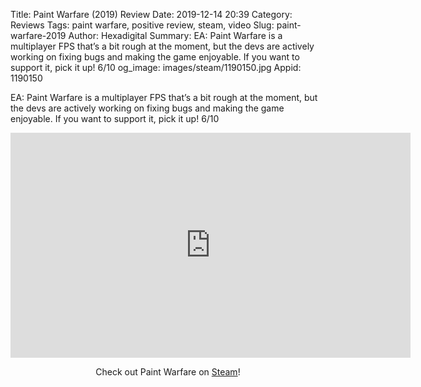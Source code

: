 Title: Paint Warfare (2019) Review
Date: 2019-12-14 20:39
Category: Reviews
Tags: paint warfare, positive review, steam, video
Slug: paint-warfare-2019
Author: Hexadigital
Summary: EA: Paint Warfare is a multiplayer FPS that’s a bit rough at the moment, but the devs are actively working on fixing bugs and making the game enjoyable. If you want to support it, pick it up! 6/10
og_image: images/steam/1190150.jpg
Appid: 1190150

EA: Paint Warfare is a multiplayer FPS that’s a bit rough at the moment, but the devs are actively working on fixing bugs and making the game enjoyable. If you want to support it, pick it up! 6/10

<center><iframe src="https://www.youtube.com/embed/Pmoa0_DaEa8?feature=oembed" allow="accelerometer; autoplay; encrypted-media; gyroscope; picture-in-picture" width="640" height="360" frameborder="0"></iframe>

Check out Paint Warfare on [Steam](https://store.steampowered.com/app/1190150/?curator_clanid=34633900)!</center>